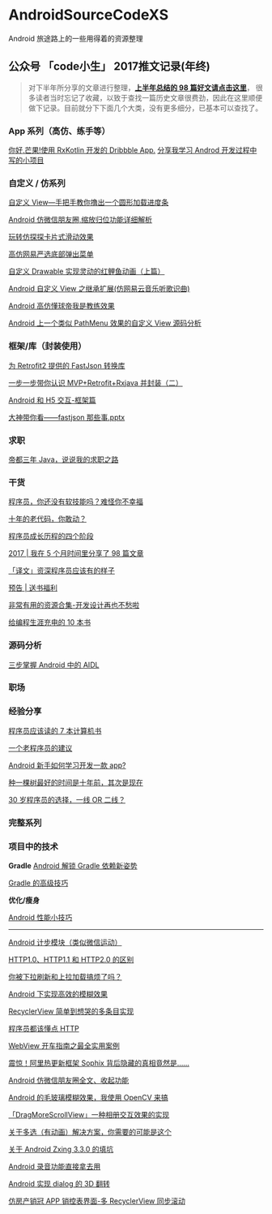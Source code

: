 # AndroidSourceCodeXS
Android 旅途路上的一些用得着的资源整理

## 公众号 「code小生」 2017推文记录(年终)

> 对下半年所分享的文章进行整理，[**上半年总结的 98 篇好文请点击这里**](https://github.com/Android-Mu/AndroidSourceCodeXS/blob/master/codeXiaoSheng17.md)，
很多读者当时忘记了收藏，以致于查找一篇历史文章很费劲，因此在这里顺便做下记录。目前就分下下面几个大类，没有更多细分，已基本可以查找了。

### App 系列（高仿、练手等）
[你好,芒果!使用 RxKotlin 开发的 Dribbble App.](http://mp.weixin.qq.com/s/qcB7qhQfaehvBL-rD7EC8w)
[分享我学习 Androd 开发过程中写的小项目](http://mp.weixin.qq.com/s/iDAB7akk9QhHq5JrKzq60A)

### 自定义 / 仿系列
[自定义 View—手把手教你撸出一个圆形加载进度条](http://mp.weixin.qq.com/s/SL2Axl21NVfx9qz-q_CPiw)

[Android 仿微信朋友圈,缩放归位功能详细解析](http://mp.weixin.qq.com/s/u-XqKMemuDZ-PM8SoD-OWg)

[玩转仿探探卡片式滑动效果](http://mp.weixin.qq.com/s/XYcXXehUAJIZU_ykmKWG0Q)

[高仿网易严选底部弹出菜单](http://mp.weixin.qq.com/s/kMozvRYCnEIkIBFLapZKAQ)

[自定义 Drawable 实现灵动的红鲤鱼动画（上篇）](http://mp.weixin.qq.com/s/j5eW_jqvfA-WLJDFFRun7w)

[Android 自定义 View 之继承扩展(仿网易云音乐听歌识曲)](http://mp.weixin.qq.com/s/M2ukB2CnNFZhjNx9a8PT0w)

[Android 高仿懂球帝我是教练效果](http://mp.weixin.qq.com/s/wNQZbhL6nMzCiqGUikK2FQ)

[Android 上一个类似 PathMenu 效果的自定义 View 源码分析](http://mp.weixin.qq.com/s/bS20UZfnBy4iQtYr_s7Gkw)

### 框架/库（封装使用）
[为 Retrofit2 提供的 FastJson 转换库](http://mp.weixin.qq.com/s/2QbqVmh0-5v10E-Ge-3Dog)

[一步一步带你认识 MVP+Retrofit+Rxjava 并封装（二）](http://mp.weixin.qq.com/s/Iswvq0zoqi9qQp3eGVD7Iw)

[Android 和 H5 交互-框架篇](http://mp.weixin.qq.com/s/CDinDcARYfOnL4yysspQsQ)

[大神带你看——fastjson 那些事.pptx](http://mp.weixin.qq.com/s/lOMipMy29MgmnfpgK2iHww)

### 求职
[帝都三年 Java，说说我的求职之路](http://mp.weixin.qq.com/s/Kmi8Xs35vT84GtAjnp5QeA)

### 干货
[程序员，你还没有软技能吗？难怪你不幸福](http://mp.weixin.qq.com/s/M6vd26jO4-IccS-DX8k59A)

[十年的老代码，你敢动？](https://mp.weixin.qq.com/s/-XX02ec-L1z-_ZhwIYGRXA)

[程序员成长历程的四个阶段](http://mp.weixin.qq.com/s/lUxIXhlRGsJxOBjumTFsYw)

[2017 | 我在 5 个月时间里分享了 98 篇文章](http://mp.weixin.qq.com/s/Dh5ur11SDXgQAu7jKtDU8A)

[「译文」资深程序员应该有的样子](http://mp.weixin.qq.com/s/JTIrgQ9PKXHCCejuhi4XeA)

[预告 | 送书福利](http://mp.weixin.qq.com/s/oa01iVP7aOxBlE36iI0Q7A)

[非常有用的资源合集-开发设计再也不愁啦](http://mp.weixin.qq.com/s/8hPVS8e2cq3JRpG1mRizww)

[给编程生涯充电的 10 本书](http://mp.weixin.qq.com/s/Asx_9gNcYely8Yo6oZCmMA)

### 源码分析
[三步掌握 Android 中的 AIDL](http://mp.weixin.qq.com/s/KkGefJxHF_MLlb5K2p-WWg)

### 职场


### 经验分享
[程序员应该读的 7 本计算机书](http://mp.weixin.qq.com/s/rRQB1zT1T5vwUpWAdb0Z-g)

[一个老程序员的建议](http://mp.weixin.qq.com/s/lJliBcfm1YO9gjnMRwgjUQ)

[Android 新手如何学习开发一款 app?](http://mp.weixin.qq.com/s/ukVT1VjeM_-MgZN7zx_1FQ)

[种一棵树最好的时间是十年前，其次是现在](http://mp.weixin.qq.com/s/fJNJmLCumyLf06sJsr81CA)

[30 岁程序员的选择，一线 OR 二线？](http://mp.weixin.qq.com/s/n5A1nkzf0mgd2EXWvbSBSg)

### 完整系列


### 项目中的技术
**Gradle**
[Android 解锁 Gradle 依赖新姿势](https://mp.weixin.qq.com/s/bzfe0CT4jFGVhwE2LZc1Ig)

[Gradle 的高级技巧](http://mp.weixin.qq.com/s/dSFdnjEq67UIoRixNeFc2w)

**优化/瘦身**

[Android 性能小技巧](http://mp.weixin.qq.com/s/C8J7BWVufogcCeALkQBGOA)

---

[Android 计步模块（类似微信运动）](http://mp.weixin.qq.com/s/M7ksUmf1-L2FdsrJ3dMQpg)

[HTTP1.0、HTTP1.1 和 HTTP2.0 的区别](http://mp.weixin.qq.com/s/GICbiyJpINrHZ41u_4zT-A)

[你被下拉刷新和上拉加载搞烦了吗？](http://mp.weixin.qq.com/s/2-utimMTf2CwgNmbSUaNJA)

[Android 下实现高效的模糊效果](http://mp.weixin.qq.com/s/WnTkAXXMgT05MqnDL1BeGg)

[RecyclerView 简单到想哭的多条目实现](http://mp.weixin.qq.com/s/PeECYWvD0W6LeIUn1_ebwA)

[程序员都该懂点 HTTP](http://mp.weixin.qq.com/s/38GrbReICfu54-nEWylqIQ)

[WebView 开车指南之最全实用案例](http://mp.weixin.qq.com/s/Tcfjd3OFgeQC-huFCOBP0w)

[震惊！阿里热更新框架 Sophix 背后隐藏的真相竟然是……](http://mp.weixin.qq.com/s/RSDWeJ-iv9IbKtr2scYXLA)

[Android 仿微信朋友圈全文、收起功能](http://mp.weixin.qq.com/s/X5jl9pivAYxtwbp02WCUMA)

[Android 的毛玻璃模糊效果，我使用 OpenCV 来搞](http://mp.weixin.qq.com/s/9DZnjOh31DvJLH7xcNhAuQ)

[「DragMoreScrollView」一种相册交互效果的实现](http://mp.weixin.qq.com/s/yl0ww0MzKwKb4fN6V3RVZw)

[关于多选（有动画）解决方案，你需要的可能是这个](http://mp.weixin.qq.com/s/bf0CLdBsCHd67YpaSlX3rA)

[关于 Android Zxing 3.3.0 的填坑](http://mp.weixin.qq.com/s/08XNoEBmFOmCc-U4nzo8fw)

[Android 录音功能直接拿去用](http://mp.weixin.qq.com/s/LorIJvuYuTNtMUqUt_uH5Q)

[Android 实现 dialog 的 3D 翻转](http://mp.weixin.qq.com/s/LEOB83WC5Jn_LT-dWVPSqw)

[仿房产销冠 APP 销控表界面-多 RecyclerView 同步滚动](http://mp.weixin.qq.com/s/fuX2FotrO9isrYOmd8jo4Q)
